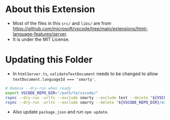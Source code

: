 # About this Extension
- Most of the files in this `src/` and `libs/` are from https://github.com/microsoft/vscode/tree/main/extensions/html-language-features/server.
- It is under the MIT License.

# Updating this Folder
- In `htmlServer.ts`, `validateTextDocument` needs to be changed to allow `textDocument.languageId === 'smarty'`.
```bash
# Remove --dry-run when ready
export VSCODE_REPO_DIR="/path/to/vscode/"
rsync --dry-run -urltv --exclude smarty --exclude test --delete "${VSCODE_REPO_DIR}/extensions/html-language-features/server/src/" src/
rsync --dry-run -urltv --exclude smarty --delete "${VSCODE_REPO_DIR}/extensions/html-language-features/server/lib/" lib/
```
- Also update `package.json` and run `npm update`.
